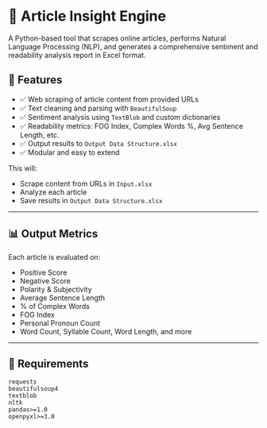 # 🧠 Article Insight Engine

A Python-based tool that scrapes online articles, performs Natural Language Processing (NLP), and generates a comprehensive sentiment and readability analysis report in Excel format.

## 📌 Features

- ✅ Web scraping of article content from provided URLs
- ✅ Text cleaning and parsing with `BeautifulSoup`
- ✅ Sentiment analysis using `TextBlob` and custom dictionaries
- ✅ Readability metrics: FOG Index, Complex Words %, Avg Sentence Length, etc.
- ✅ Output results to `Output Data Structure.xlsx`
- ✅ Modular and easy to extend



This will:

* Scrape content from URLs in `Input.xlsx`
* Analyze each article
* Save results in `Output Data Structure.xlsx`

---

## 📊 Output Metrics

Each article is evaluated on:

* Positive Score
* Negative Score
* Polarity & Subjectivity
* Average Sentence Length
* % of Complex Words
* FOG Index
* Personal Pronoun Count
* Word Count, Syllable Count, Word Length, and more

---

## 🔧 Requirements

```text
requests
beautifulsoup4
textblob
nltk
pandas>=1.0
openpyxl>=3.0
```


